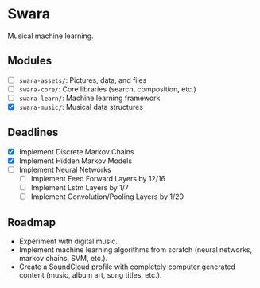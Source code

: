 # Swara
Musical machine learning.

## Modules
- [ ] ```swara-assets/```: Pictures, data, and files
- [ ] ```swara-core/```: Core libraries (search, composition, etc.)
- [ ] ```swara-learn/```: Machine learning framework
- [x] ```swara-music/```: Musical data structures

## Deadlines
- [x] Implement Discrete Markov Chains
- [x] Implement Hidden Markov Models
- [ ] Implement Neural Networks
    - [ ] Implement Feed Forward Layers by 12/16
    - [ ] Implement Lstm Layers by 1/7
    - [ ] Implement Convolution/Pooling Layers by 1/20

## Roadmap
- Experiment with digital music.
- Implement machine learning algorithms from scratch (neural networks, markov chains, SVM, etc.).
- Create a [SoundCloud](https://soundcloud.com/swara-labs) profile with completely computer generated content (music, album art, song titles, etc.).
